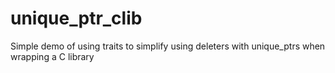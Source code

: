 unique_ptr_clib
===============

Simple demo of using traits to simplify using deleters with unique_ptrs when wrapping a C library
